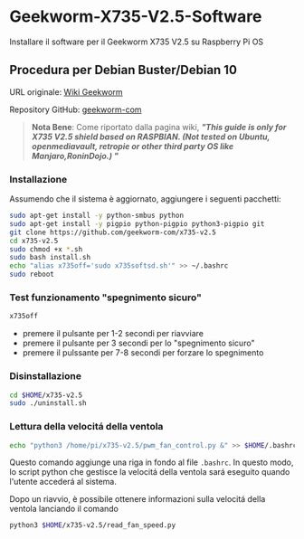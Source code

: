 # Geekworm-X735-V2.5-Software
Installare il software per il Geekworm X735 V2.5 su Raspberry Pi OS

## Procedura per Debian Buster/Debian 10
URL originale: [Wiki Geekworm](https://wiki.geekworm.com/X735_V2.5_Software)

Repository GitHub: [geekworm-com](https://github.com/geekworm-com/x735-v2.5)

> **Nota Bene**: Come riportato dalla pagina wiki, ***"This guide is only for X735 V2.5 shield based on RASPBIAN. (Not tested on Ubuntu, openmediavault, retropie or other third party OS like Manjaro,RoninDojo.) "***

### Installazione
Assumendo che il sistema è aggiornato, aggiungere i seguenti pacchetti:
```bash
sudo apt-get install -y python-smbus python
sudo apt-get install -y pigpio python-pigpio python3-pigpio git
git clone https://github.com/geekworm-com/x735-v2.5
cd x735-v2.5
sudo chmod +x *.sh
sudo bash install.sh
echo "alias x735off='sudo x735softsd.sh'" >> ~/.bashrc
sudo reboot
```

### Test funzionamento "spegnimento sicuro"
```bash
x735off
```
- premere il pulsante per 1-2 secondi per riavviare
- premere il pulsante per 3 secondi per lo "spegnimento sicuro"
- premere il pulssante per 7-8 secondi per forzare lo spegnimento

### Disinstallazione

```bash
cd $HOME/x735-v2.5
sudo ./uninstall.sh
```

### Lettura della velocitá della ventola
```bash
echo "python3 /home/pi/x735-v2.5/pwm_fan_control.py &" >> $HOME/.bashrc
```
Questo comando aggiunge una riga in fondo al file ```.bashrc```. In questo modo, lo script python che gestisce la velocitá della ventola sará eseguito quando l'utente accederá al sistema.

Dopo un riavvio, è possibile ottenere informazioni sulla velocitá della ventola lanciando il comando
```bash
python3 $HOME/x735-v2.5/read_fan_speed.py
```
